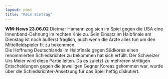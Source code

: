 ```yaml
---
layout: post
title: "Kein Eintrag"
---
```


**WM-News 23.06.02** Dietmar Hamann zog sich im Spiel gegen die USA eine Innenband-Dehnung im rechten Knie zu. Sein Einsatz im Halbfinale am Dienstag ist noch äußerst fraglich, auch wenn die Ärzte alles tun um den Mittelfeldspieler fit zu bekommen.  
Die Hoffnung Deutschlands im Halbfinale gegen Südkorea einen renommierten Schiedsrichter zu bekommen hat sich erfüllt. Der Schweizer Urs Meier wird diese Partie leiten. Da es zuletzt zu mehreren strittigen Entscheidungen gegen die jeweiligen Gegner Koreas gekommen war, wurde über die Schiedsrichter-Ansetzung für das Spiel heftig diskutiert.
